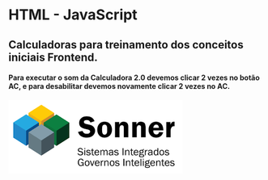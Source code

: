 # HTML - JavaScript
## Calculadoras para treinamento dos conceitos iniciais Frontend.

#### Para executar o som da Calculadora 2.0 devemos clicar 2 vezes no botão AC, e para desabilitar devemos novamente clicar 2 vezes no AC.


![Sonner](https://github.com/Leonel15/Calculadora/blob/master/sonner.png)


